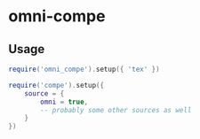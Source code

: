 # omni-compe

## Usage


```lua
require('omni_compe').setup({ 'tex' })

require('compe').setup({
    source = {
        omni = true,
        -- probably some other sources as well
    }
})
```

